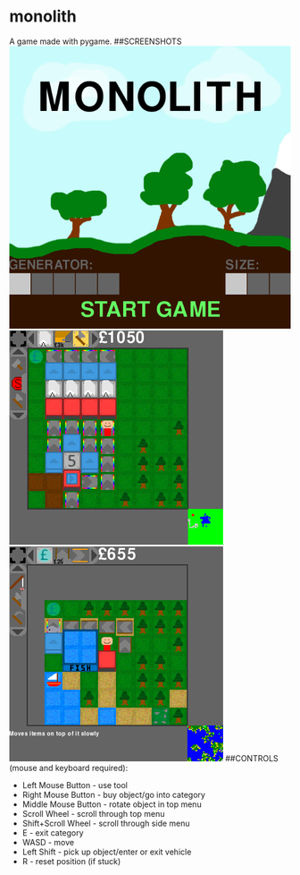 # monolith
A game made with pygame.
##SCREENSHOTS
![Screenshot 1](/Assets/Screenshots/1.png)
![Screenshot 2](/Assets/Screenshots/2.png)
![Screenshot 3](/Assets/Screenshots/3.png)
##CONTROLS (mouse and keyboard required):
  * Left Mouse Button - use tool 
  * Right Mouse Button - buy object/go into category 
  * Middle Mouse Button - rotate object in top menu 
  * Scroll Wheel - scroll through top menu 
  * Shift+Scroll Wheel - scroll through side menu 
  * E - exit category 
  * WASD - move 
  * Left Shift - pick up object/enter or exit vehicle
  * R - reset position (if stuck)

